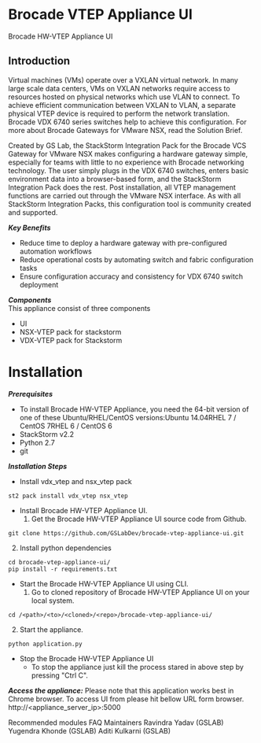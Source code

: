 # Brocade VTEP Appliance UI
Brocade HW-VTEP Appliance UI

## Introduction
Virtual machines (VMs) operate over a VXLAN virtual network. In many large scale data centers, VMs on VXLAN networks require access to resources hosted on physical networks which use VLAN to connect. To achieve efficient communication between VXLAN to VLAN, a separate physical VTEP device is required to perform the network translation. Brocade VDX 6740 series switches help to achieve this configuration. For more about Brocade Gateways for VMware NSX, read the Solution Brief.

Created by GS Lab, the StackStorm Integration Pack for the Brocade VCS Gateway for VMware NSX makes configuring a hardware gateway simple, especially for teams with little to no experience with Brocade networking technology. The user simply plugs in the VDX 6740 switches, enters basic environment data into a browser-based form, and the StackStorm Integration Pack does the rest. Post installation, all VTEP management functions are carried out through the VMware NSX interface. As with all StackStorm Integration Packs, this configuration tool is community created and supported.

***Key Benefits***
* Reduce time to deploy a hardware gateway with pre-configured automation workflows
* Reduce operational costs by automating switch and fabric configuration tasks
* Ensure configuration accuracy and consistency for VDX 6740 switch deployment


***Components***
</br>This appliance consist of three components 
* UI
* NSX-VTEP pack for stackstorm
* VDX-VTEP pack for Stackstorm
 
# Installation
***Prerequisites***
* To install Brocade HW-VTEP Appliance, you need the 64-bit version of one of these Ubuntu/RHEL/CentOS versions:Ubuntu 14.04RHEL 7 / CentOS 7RHEL 6 / CentOS 6
* StackStorm v2.2
* Python 2.7
* git

***Installation Steps***
* Install vdx_vtep and nsx_vtep pack
```
st2 pack install vdx_vtep nsx_vtep
```
* Install Brocade HW-VTEP Appliance UI.
  1. Get the Brocade HW-VTEP Appliance UI source code from Github.
```
git clone https://github.com/GSLabDev/brocade-vtep-appliance-ui.git
```
  2. Install python dependencies
```
cd brocade-vtep-appliance-ui/
pip install -r requirements.txt
```
* Start the Brocade HW-VTEP Appliance UI using CLI.
  1. Go to cloned repository of Brocade HW-VTEP Appliance UI on your local system.
 ```
 cd /<path>/<to>/<cloned>/<repo>/brocade-vtep-appliance-ui/
 ```
  2. Start the appliance.
 ```
 python application.py
 ```
* Stop the Brocade HW-VTEP Appliance UI
  * To stop the appliance just kill the process stared in above step by pressing "Ctrl C".

***Access the appliance:***
Please note that this application works best in Chrome browser.
To access UI from please hit bellow URL form browser.
http://<appliance_server_ip>:5000

Recommended modules
FAQ
Maintainers
Ravindra Yadav (GSLAB)
Yugendra Khonde (GSLAB)
Aditi Kulkarni (GSLAB)
